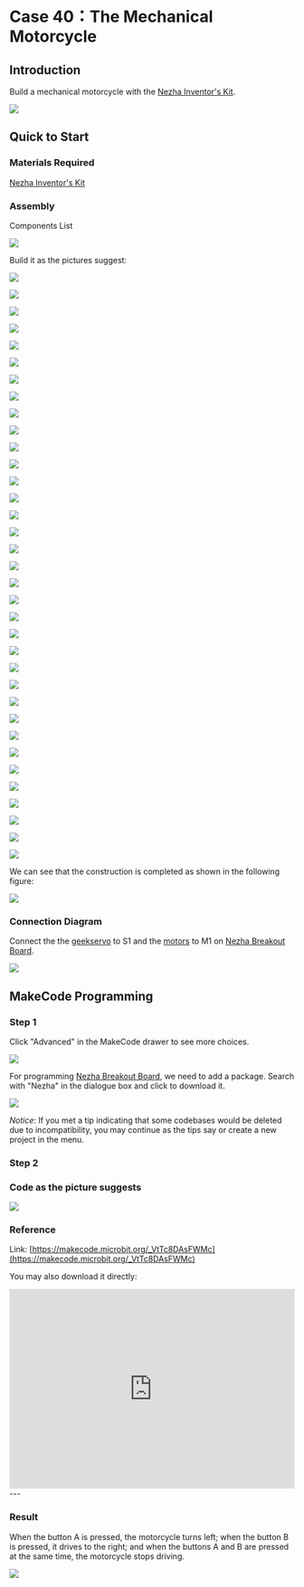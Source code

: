 # Case 40：The Mechanical Motorcycle

## Introduction
Build a mechanical motorcycle with the [Nezha Inventor's Kit](https://shop.elecfreaks.com/products/elecfreaks-micro-bit-nezha-48-in-1-inventors-kit-without-micro-bit-board?_pos=2&_sid=ed1b6fbd2&_ss=r). 

![](./images/40_1.png)

## Quick to Start


### Materials Required

[Nezha Inventor's Kit](https://shop.elecfreaks.com/products/elecfreaks-micro-bit-nezha-48-in-1-inventors-kit-without-micro-bit-board?_pos=2&_sid=ed1b6fbd2&_ss=r)

### Assembly

Components List

![](./images/neza-inventor-s-kit-case-40-02.png)

Build it as the pictures suggest: 

![](./images/neza-inventor-s-kit-step-40-01.png)

![](./images/neza-inventor-s-kit-step-40-02.png)

![](./images/neza-inventor-s-kit-step-40-03.png)

![](./images/neza-inventor-s-kit-step-40-04.png)

![](./images/neza-inventor-s-kit-step-40-05.png)

![](./images/neza-inventor-s-kit-step-40-06.png)

![](./images/neza-inventor-s-kit-step-40-07.png)

![](./images/neza-inventor-s-kit-step-40-08.png)

![](./images/neza-inventor-s-kit-step-40-09.png)

![](./images/neza-inventor-s-kit-step-40-10.png)

![](./images/neza-inventor-s-kit-step-40-11.png)

![](./images/neza-inventor-s-kit-step-40-12.png)

![](./images/neza-inventor-s-kit-step-40-13.png)

![](./images/neza-inventor-s-kit-step-40-14.png)

![](./images/neza-inventor-s-kit-step-40-15.png)

![](./images/neza-inventor-s-kit-step-40-16.png)

![](./images/neza-inventor-s-kit-step-40-17.png)

![](./images/neza-inventor-s-kit-step-40-18.png)

![](./images/neza-inventor-s-kit-step-40-19.png)

![](./images/neza-inventor-s-kit-step-40-20.png)

![](./images/neza-inventor-s-kit-step-40-21.png)

![](./images/neza-inventor-s-kit-step-40-22.png)

![](./images/neza-inventor-s-kit-step-40-23.png)

![](./images/neza-inventor-s-kit-step-40-24.png)

![](./images/neza-inventor-s-kit-step-40-25.png)

![](./images/neza-inventor-s-kit-step-40-26.png)

![](./images/neza-inventor-s-kit-step-40-27.png)

![](./images/neza-inventor-s-kit-step-40-28.png)

![](./images/neza-inventor-s-kit-step-40-29.png)

![](./images/neza-inventor-s-kit-step-40-30.png)

![](./images/neza-inventor-s-kit-step-40-31.png)

![](./images/neza-inventor-s-kit-step-40-32.png)

![](./images/neza-inventor-s-kit-step-40-33.png)

![](./images/neza-inventor-s-kit-step-40-34.png)

![](./images/neza-inventor-s-kit-step-40-35.png)

We can see that the construction is completed as shown in the following figure:

![](./images/neza-inventor-s-kit-case-40-01.png)
### Connection Diagram

Connect the  the [geekservo](https://shop.elecfreaks.com/products/elecfreaks-360-degrees-building-blocks-servo?_pos=1&_psq=servo&_ss=e&_v=1.0) to S1 and the [motors](https://shop.elecfreaks.com/products/elecfreaks-high-speed-building-blocks-motor?_pos=4&_sid=a2da3fff8&_ss=r) to M1 on [Nezha Breakout Board](https://shop.elecfreaks.com/products/elecfreaks-high-speed-building-blocks-motor?_pos=4&_sid=a2da3fff8&_ss=r).

![](./images/neza-inventor-s-kit-case-40-03.png)


## MakeCode Programming

### Step 1
Click "Advanced" in the MakeCode drawer to see more choices.

![](./images/neza-inventor-s-kit-case-37-04.png)



For programming [Nezha Breakout Board](https://shop.elecfreaks.com/products/elecfreaks-high-speed-building-blocks-motor?_pos=4&_sid=a2da3fff8&_ss=r), we need to add a package. Search with "Nezha" in the dialogue box and click to download it. 

![](./images/neza-inventor-s-kit-case-37-06.png)

*Notice*: If you met a tip indicating that some codebases would be deleted due to incompatibility, you may continue as the tips say or create a new project in the menu. 

### Step 2

### Code as the picture suggests

![](./images/neza-inventor-s-kit-case-40-07.png)


### Reference
Link: [https://makecode.microbit.org/_VtTc8DAsFWMc](https://makecode.microbit.org/_VtTc8DAsFWMc)

You may also download it directly: 

<div style="position:relative;height:0;padding-bottom:70%;overflow:hidden;"><iframe style="position:absolute;top:0;left:0;width:100%;height:100%;" src="https://makecode.microbit.org/#pub:_VtTc8DAsFWMc" frameborder="0" sandbox="allow-popups allow-forms allow-scripts allow-same-origin"></iframe></div>  
---

### Result

When the button A is pressed, the motorcycle turns left; when the button B is pressed, it drives to the right; and when the buttons A and B are pressed at the same time, the motorcycle stops driving.

![](./images/40_40.gif)
